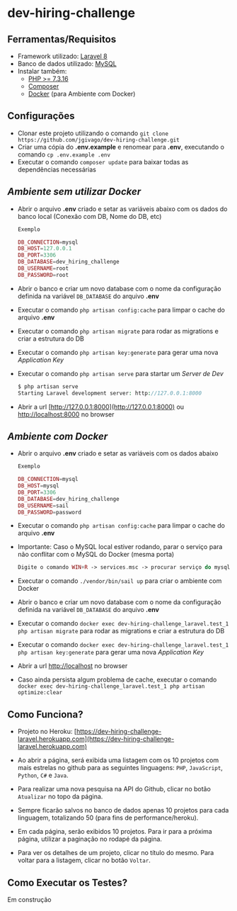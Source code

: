 # dev-hiring-challenge

## **Ferramentas/Requisitos**

- Framework utilizado: [Laravel 8](https://laravel.com/docs/8.x)
- Banco de dados utilizado: [MySQL](https://dev.mysql.com/downloads)
- Instalar também:
    - [PHP >= 7.3.16](http://php.net/downloads.php)
    - [Composer](https://getcomposer.org/download)
    - [Docker](https://docs.docker.com) (para Ambiente com Docker)

## **Configurações**

- Clonar este projeto utilizando o comando `git clone https://github.com/jgivago/dev-hiring-challenge.git`
- Criar uma cópia do **.env.example** e renomear para **.env**, executando o comando `cp .env.example .env`
- Executar o comando `composer update` para baixar todas as dependências necessárias

## _Ambiente sem utilizar **Docker**_ ##

- Abrir o arquivo **.env** criado e setar as variáveis abaixo com os dados do banco local (Conexão com DB, Nome do DB, etc)
    
    ```php
    Exemplo

    DB_CONNECTION=mysql
    DB_HOST=127.0.0.1
    DB_PORT=3306
    DB_DATABASE=dev_hiring_challenge
    DB_USERNAME=root
    DB_PASSWORD=root
    ```

- Abrir o banco e criar um novo database com o nome da configuração definida na variável `DB_DATABASE` do arquivo **.env**
- Executar o comando `php artisan config:cache` para limpar o cache do arquivo **.env**
- Executar o comando `php artisan migrate` para rodar as migrations e criar a estrutura do DB
- Executar o comando `php artisan key:generate` para gerar uma nova *Application Key*
- Executar o comando `php artisan serve` para startar um *Server de Dev*
    
    ```php
    $ php artisan serve
    Starting Laravel development server: http://127.0.0.1:8000
    ```

- Abrir a url [http://127.0.0.1:8000](http://127.0.0.1:8000) ou [http://localhost:8000](http://localhost:8000) no browser

## _Ambiente com **Docker**_ ##

- Abrir o arquivo **.env** criado e setar as variáveis com os dados abaixo
    
    ```php
    Exemplo
    
    DB_CONNECTION=mysql
    DB_HOST=mysql
    DB_PORT=3306
    DB_DATABASE=dev_hiring_challenge
    DB_USERNAME=sail
    DB_PASSWORD=password
    ```

- Executar o comando `php artisan config:cache` para limpar o cache do arquivo **.env**
- Importante: Caso o MySQL local estiver rodando, parar o serviço para não conflitar com o MySQL do Docker (mesma porta)
    
    ```php
    Digite o comando WIN+R -> services.msc -> procurar serviço do mysql -> parar
    ```

- Executar o comando `./vendor/bin/sail up` para criar o ambiente com Docker
- Abrir o banco e criar um novo database com o nome da configuração definida na variável `DB_DATABASE` do arquivo **.env**
- Executar o comando `docker exec dev-hiring-challenge_laravel.test_1 php artisan migrate` para rodar as migrations e criar a estrutura do DB
- Executar o comando `docker exec dev-hiring-challenge_laravel.test_1 php artisan key:generate` para gerar uma nova *Application Key*
- Abrir a url [http://localhost](http://localhost) no browser
- Caso ainda persista algum problema de cache, executar o comando `docker exec dev-hiring-challenge_laravel.test_1 php artisan optimize:clear`

## **Como Funciona?**

- Projeto no Heroku: [https://dev-hiring-challenge-laravel.herokuapp.com](https://dev-hiring-challenge-laravel.herokuapp.com)

- Ao abrir a página, será exibida uma listagem com os 10 projetos com mais estrelas no github para as seguintes linguagens:
`PHP`, `JavaScript`, `Python`, `C#` e `Java`.

- Para realizar uma nova pesquisa na API do Github, clicar no botão `Atualizar` no topo da página.

- Sempre ficarão salvos no banco de dados apenas 10 projetos para cada linguagem, totalizando 50 (para fins de performance/heroku).

- Em cada página, serão exibidos 10 projetos. Para ir para a próxima página, utilizar a paginação no rodapé da página.

- Para ver os detalhes de um projeto, clicar no título do mesmo. Para voltar para a listagem, clicar no botão `Voltar`.

## **Como Executar os Testes?**

Em construção